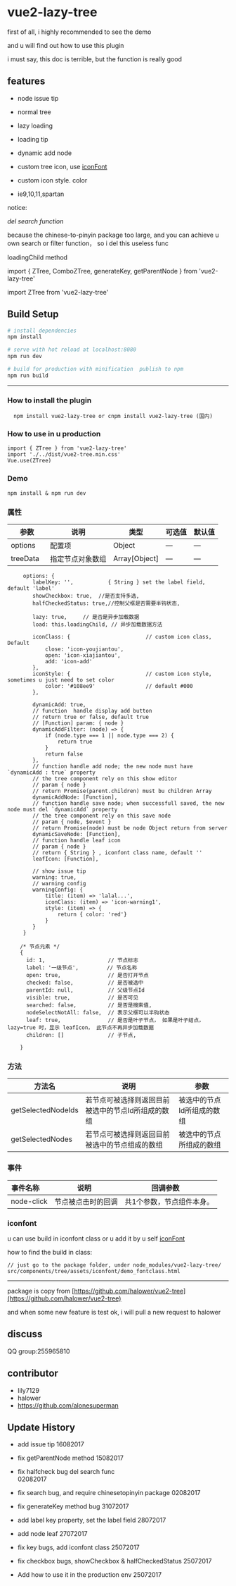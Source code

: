# vue2-lazy-tree

first of all, i highly recommended to see the demo 

and u will find out how to use this plugin

i must say, this doc is terrible, but the function is really good

## features

* node issue tip

* normal tree

* lazy loading 

* loading tip

* dynamic add node 

* custom tree icon, use [iconFont](http://iconfont.cn/)

* custom icon style. color

* ie9,10,11,spartan


notice: 

*del search function*
  
  because the chinese-to-pinyin package too large, and you can achieve u own search or filter function， so i del this useless func

  loadingChild method
  
  import { ZTree, ComboZTree, generateKey, getParentNode } from 'vue2-lazy-tree'
  
  import ZTree from 'vue2-lazy-tree'
  

## Build Setup

``` bash
# install dependencies
npm install

# serve with hot reload at localhost:8080
npm run dev

# build for production with minification  publish to npm
npm run build
```

-----

### How to install the plugin

      npm install vue2-lazy-tree or cnpm install vue2-lazy-tree (国内)

### How to use in u production

    import { ZTree } from 'vue2-lazy-tree'
    import './../dist/vue2-tree.min.css'
    Vue.use(ZTree)
    
### Demo
    
    npm install & npm run dev
        
### 属性
| 参数      | 说明    | 类型      | 可选值 | 默认值  |
|---------- |-------- |---------- |---------- |---------- |
|options     | 配置项 | Object | — | — |
| treeData | 指定节点对象数组 | Array[Object] | — | — |

```
     options: {
        labelKey: '',           { String } set the label field, default 'label'
        showCheckbox: true,  //是否支持多选,
        halfCheckedStatus: true,//控制父框是否需要半钩状态,
        
        lazy: true,     // 是否是异步加载数据
        load: this.loadingChild, // 异步加载数据方法
        
        iconClass: {                        // custom icon class, Default
            close: 'icon-youjiantou',
            open: 'icon-xiajiantou',
            add: 'icon-add'
        },
        iconStyle: {                        // custom icon style, sometimes u just need to set color
            color: '#108ee9'                // default #000
        },
        
        dynamicAdd: true,
        // function  handle display add button
        // return true or false, default true
        // [Function] param: { node } 
        dynamicAddFilter: (node) => {
            if (node.type === 1 || node.type === 2) {
                return true
            }
            return false
        },
        // function handle add node; the new node must have `dynamicAdd : true` property
        // the tree component rely on this show editor
        // param { node }
        // return Promise(parent.children) must bu children Array
        dynamicAddNode: [Function],
        // function handle save node; when successfull saved, the new node must del `dynamicAdd` property
        // the tree component rely on this save node
        // param { node, $event }
        // return Promise(node) must be node Object return from server
        dynamicSaveNode: [Function],
        // function handle leaf icon
        // param { node }
        // return { String } , iconfont class name, default ''
        leafIcon: [Function],
        
        // show issue tip
        warning: true,   
        // warning config   
        warningConfig: {
            title: (item) => 'lalal...',
            iconClass: (item) => 'icon-warning1',
            style: (item) => {
                return { color: 'red'}
            }
        }
     }
    
    /* 节点元素 */
    {
      id: 1,                    // 节点标志
      label: '一级节点',         // 节点名称
      open: true,               // 是否打开节点
      checked: false,           // 是否被选中
      parentId: null,           // 父级节点Id
      visible: true,            // 是否可见
      searched: false,          // 是否是搜索值,
      nodeSelectNotAll: false,  // 表示父框可以半钩状态
      leaf: true,               // 是否是叶子节点， 如果是叶子结点， lazy=true 时，显示 leafIcon， 此节点不再异步加载数据
      children: []              // 子节点,

    }
```
### 方法
| 方法名      | 说明    | 参数      |
|---------- |-------- |---------- |
| getSelectedNodeIds  | 若节点可被选择则返回目前被选中的节点Id所组成的数组 | 被选中的节点Id所组成的数组 |
| getSelectedNodes  | 若节点可被选择则返回目前被选中的节点组成的数组 | 被选中的节点所组成的数组 |

### 事件
| 事件名称      | 说明    | 回调参数      |
|---------- |-------- |---------- |
| node-click  | 节点被点击时的回调 | 共1个参数，节点组件本身。 |

### iconfont

u can use build in iconfont class or u add it by u self [iconFont](http://iconfont.cn/)

how to find the build in class:

    // just go to the package folder, under node_modules/vue2-lazy-tree/
    src/components/tree/assets/iconfont/demo_fontclass.html
    
----

package is copy from [https://github.com/halower/vue2-tree](https://github.com/halower/vue2-tree)

and when some new feature is test ok, i will pull a new request to halower 

## discuss
 
 QQ group:255965810

## contributor

* lily7129
* halower
* https://github.com/alonesuperman

## Update History

* add issue tip                                                 16082017

* fix getParentNode method                                      15082017

* fix halfcheck bug 
  del search func          
                                                                02082017

* fix search bug, and require chinesetopinyin package           02082017

* fix generateKey method bug                                    31072017

* add label key property, set the label field                   28072017

* add node leaf                                                 27072017

* fix key bugs, add iconfont class                              25072017

* fix checkbox bugs, showCheckbox & halfCheckedStatus           25072017

* Add how to use it in the production env                       25072017

